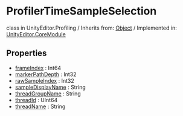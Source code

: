 # ProfilerTimeSampleSelection
class in UnityEditor.Profiling
 / Inherits from: <a href="https://docs.unity3d.com/6000.0/Documentation/ScriptReference/Object.html">Object</a> / Implemented in: <a href="https://docs.unity3d.com/6000.0/Documentation/ScriptReference/UnityEditor.CoreModule.html">UnityEditor.CoreModule</a>

## Properties
- <a href="https://docs.unity3d.com/6000.0/Documentation/ScriptReference/ProfilerTimeSampleSelection-frameIndex.html">frameIndex</a> : Int64
- <a href="https://docs.unity3d.com/6000.0/Documentation/ScriptReference/ProfilerTimeSampleSelection-markerPathDepth.html">markerPathDepth</a> : Int32
- <a href="https://docs.unity3d.com/6000.0/Documentation/ScriptReference/ProfilerTimeSampleSelection-rawSampleIndex.html">rawSampleIndex</a> : Int32
- <a href="https://docs.unity3d.com/6000.0/Documentation/ScriptReference/ProfilerTimeSampleSelection-sampleDisplayName.html">sampleDisplayName</a> : String
- <a href="https://docs.unity3d.com/6000.0/Documentation/ScriptReference/ProfilerTimeSampleSelection-threadGroupName.html">threadGroupName</a> : String
- <a href="https://docs.unity3d.com/6000.0/Documentation/ScriptReference/ProfilerTimeSampleSelection-threadId.html">threadId</a> : UInt64
- <a href="https://docs.unity3d.com/6000.0/Documentation/ScriptReference/ProfilerTimeSampleSelection-threadName.html">threadName</a> : String
